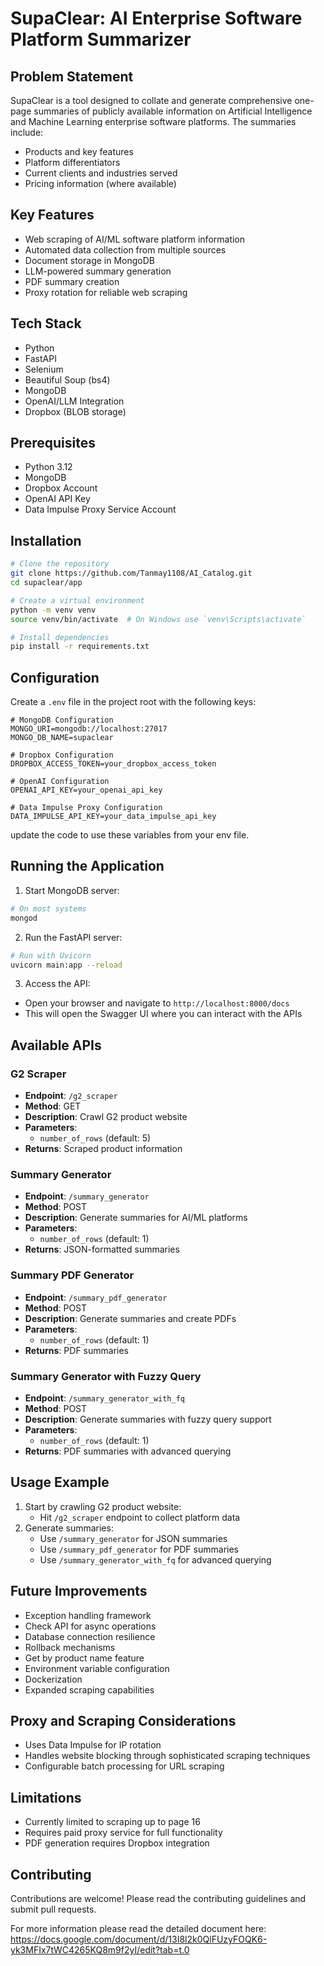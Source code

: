 # SupaClear: AI Enterprise Software Platform Summarizer

## Problem Statement

SupaClear is a tool designed to collate and generate comprehensive one-page summaries of publicly available information on Artificial Intelligence and Machine Learning enterprise software platforms. The summaries include:

- Products and key features
- Platform differentiators
- Current clients and industries served
- Pricing information (where available)

## Key Features

- Web scraping of AI/ML software platform information
- Automated data collection from multiple sources
- Document storage in MongoDB
- LLM-powered summary generation
- PDF summary creation
- Proxy rotation for reliable web scraping

## Tech Stack

- Python
- FastAPI
- Selenium
- Beautiful Soup (bs4)
- MongoDB
- OpenAI/LLM Integration
- Dropbox (BLOB storage)

## Prerequisites

- Python 3.12
- MongoDB
- Dropbox Account
- OpenAI API Key
- Data Impulse Proxy Service Account

## Installation

```bash
# Clone the repository
git clone https://github.com/Tanmay1108/AI_Catalog.git
cd supaclear/app

# Create a virtual environment
python -m venv venv
source venv/bin/activate  # On Windows use `venv\Scripts\activate`

# Install dependencies
pip install -r requirements.txt
```

## Configuration

Create a `.env` file in the project root with the following keys:

```
# MongoDB Configuration
MONGO_URI=mongodb://localhost:27017
MONGO_DB_NAME=supaclear

# Dropbox Configuration
DROPBOX_ACCESS_TOKEN=your_dropbox_access_token

# OpenAI Configuration
OPENAI_API_KEY=your_openai_api_key

# Data Impulse Proxy Configuration
DATA_IMPULSE_API_KEY=your_data_impulse_api_key
```

update the code to use these variables from your env file. 

## Running the Application

1. Start MongoDB server:
```bash
# On most systems
mongod
```

2. Run the FastAPI server:
```bash
# Run with Uvicorn
uvicorn main:app --reload
```

3. Access the API:
- Open your browser and navigate to `http://localhost:8000/docs`
- This will open the Swagger UI where you can interact with the APIs

## Available APIs

### G2 Scraper
- **Endpoint**: `/g2_scraper`
- **Method**: GET
- **Description**: Crawl G2 product website
- **Parameters**: 
  - `number_of_rows` (default: 5)
- **Returns**: Scraped product information

### Summary Generator
- **Endpoint**: `/summary_generator`
- **Method**: POST
- **Description**: Generate summaries for AI/ML platforms
- **Parameters**:
  - `number_of_rows` (default: 1)
- **Returns**: JSON-formatted summaries

### Summary PDF Generator
- **Endpoint**: `/summary_pdf_generator`
- **Method**: POST
- **Description**: Generate summaries and create PDFs
- **Parameters**:
  - `number_of_rows` (default: 1)
- **Returns**: PDF summaries

### Summary Generator with Fuzzy Query
- **Endpoint**: `/summary_generator_with_fq`
- **Method**: POST
- **Description**: Generate summaries with fuzzy query support
- **Parameters**:
  - `number_of_rows` (default: 1)
- **Returns**: PDF summaries with advanced querying

## Usage Example

1. Start by crawling G2 product website:
   - Hit `/g2_scraper` endpoint to collect platform data
2. Generate summaries:
   - Use `/summary_generator` for JSON summaries
   - Use `/summary_pdf_generator` for PDF summaries
   - Use `/summary_generator_with_fq` for advanced querying

## Future Improvements

- Exception handling framework
- Check API for async operations
- Database connection resilience
- Rollback mechanisms
- Get by product name feature
- Environment variable configuration
- Dockerization
- Expanded scraping capabilities

## Proxy and Scraping Considerations

- Uses Data Impulse for IP rotation
- Handles website blocking through sophisticated scraping techniques
- Configurable batch processing for URL scraping

## Limitations

- Currently limited to scraping up to page 16
- Requires paid proxy service for full functionality
- PDF generation requires Dropbox integration

## Contributing

Contributions are welcome! Please read the contributing guidelines and submit pull requests.


For more information please read the detailed document here: 
https://docs.google.com/document/d/13I8l2k0QlFUzyFOQK6-yk3MFIx7tWC4265KQ8m9f2yI/edit?tab=t.0
